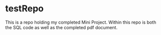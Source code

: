 # testRepo

This is a repo holding my completed Mini Project. Within this repo is both the SQL code as well as the completed pdf document.
